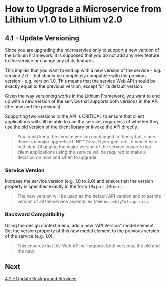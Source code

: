 # How to Upgrade a Microservice from Lithium v1.0 to Lithium v2.0

## 4.1 - Update Versioning

Since you are upgrading the microservice only to support a new version of the Lithium Framework, it is supposed that you do not add any new feature to the service or change any of its features.

This implies that you want to end up with a new version of the service - e.g. version 2.0 - that should be completely compatible with the previous version - e.g. version 1.0. This means that the service Web API should be exactly equal to the previous version, except for its default version.

Given the way versioning works in the Lithium Framework, you want to end up with a new version of the service that supports both versions in the API (the new and the previous).

Supporting two versions in the API is CRITICAL to ensure that client applications will still be able to use the service, regardless of whether they use the old version of the client library or invoke the API directly.

> You could keep the service version unchanged in theory but, since there is a major upgrade of .NET Core, Hydrogen, etc., it would be a bad idea. Changing the major version of the service ensures that client applications using the service will be required to make a decision on how and when to upgrade.

### Service Version

Increase the service version (e.g. 1.0 to 2.0) and ensure that the version property is specified exactly in the form `[Major].[Minor]`.

> The new version will be used as the default API version and to set the version of all the service assemblies (see `AssemblyInfo.gen.cs`).

### Backward Compatibility

Using the design context menu, add a new "API Version" model element. Set the version property of this new model element to the previous version of the service (e.g. 1.0).

> This ensures that the Web API will support both versions, the old and the new.

## Next

[4.2 - Update Background Services](./04.2-update-service-model-background-services.md)